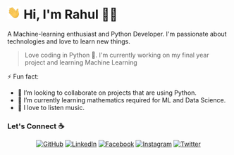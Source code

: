  # <img src="https://raw.githubusercontent.com/ABSphreak/ABSphreak/master/gifs/Hi.gif" width="30px"> Hi, I'm Rahul 👨‍💻
 
 
  A Machine-learning enthusiast and Python Developer. I'm passionate about technologies and love to learn new things.
   >Love coding in Python :snake:. I'm currently working on my final year project and learning Machine Learning

<!--
**yearahul/yearahul** is a ✨ _special_ ✨ repository because its `README.md` (this file) appears on your GitHub profile.

Here are some ideas to get you started:

- 🔭 I’m currently working on ...
- 🌱 I’m currently learning ...
- 👯 I’m looking to collaborate on ...
- 🤔 I’m looking for help with ...
- 💬 Ask me about ...
- 📫 How to reach me: ...
- 😄 Pronouns: ...
- ⚡ Fun fact: ...
-->
⚡ Fun fact:
- 👯 I’m looking to collaborate on projects that are using Python.
- 🌱 I’m currently learning mathematics required for ML and Data Science.
- :musical_note: I love to listen music.


### Let's Connect :coffee:
<p align="center">
	<a href="https://github.com/yearahul"><img src="https://img.icons8.com/bubbles/50/000000/github.png" alt="GitHub"/></a>
	<a href="https://www.linkedin.com/in/yearahul/"><img src="https://img.icons8.com/bubbles/50/000000/linkedin.png" alt="LinkedIn"/></a>
	<a href="https://www.facebook.com/yearahul/"><img src="https://img.icons8.com/bubbles/50/000000/facebook-new.png" alt="Facebook"/></a>
	<a href="https://www.instagram.com/yearahul_/"><img src="https://img.icons8.com/bubbles/50/000000/instagram.png" alt="Instagram"/></a>
	<a href="https://twitter.com/yearahul"><img src="https://img.icons8.com/bubbles/50/000000/twitter.png" alt="Twitter"/></a>
</p>


